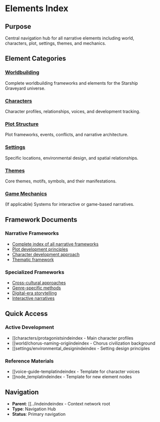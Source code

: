 # Elements Index

## Purpose
Central navigation hub for all narrative elements including world, characters, plot, settings, themes, and mechanics.

## Element Categories

### [Worldbuilding](world/index.md)
Complete worldbuilding frameworks and elements for the Starship Graveyard universe.

### [Characters](characters/index.md)
Character profiles, relationships, voices, and development tracking.

### [Plot Structure](plot/index.md)
Plot frameworks, events, conflicts, and narrative architecture.

### [Settings](settings/index.md)
Specific locations, environmental design, and spatial relationships.

### [Themes](themes/index.md)
Core themes, motifs, symbols, and their manifestations.

### [Game Mechanics](mechanics/index.md)
(If applicable) Systems for interactive or game-based narratives.

## Framework Documents

### Narrative Frameworks
- [Complete index of all narrative frameworks](narrative_frameworks_index.md)
- [Plot development principles](plot/overview.md)
- [Character development approach](characters/overview.md)
- [Thematic framework](themes/overview.md)

### Specialized Frameworks
- [Cross-cultural approaches](plot/cross-cultural_storytelling_framework.md)
- [Genre-specific methods](plot/genre_specific_framework.md)
- [Digital-era storytelling](plot/digital_era_narrative_framework.md)
- [Interactive narratives](plot/interactive_narrative_framework.md)

## Quick Access

### Active Development
- [[characters/protagonistsindeindex - Main character profiles
- [[world/chorus-naming-origiindeindex - Chorus civilization background
- [[settings/environmental_designindeindex - Setting design principles

### Reference Materials
- [[voice-guide-templatindeindex - Template for character voices
- [[node_templatindeindex - Template for new element nodes

## Navigation
- **Parent**: [[../indeindeindex - Context network root
- **Type**: Navigation Hub
- **Status**: Primary navigation